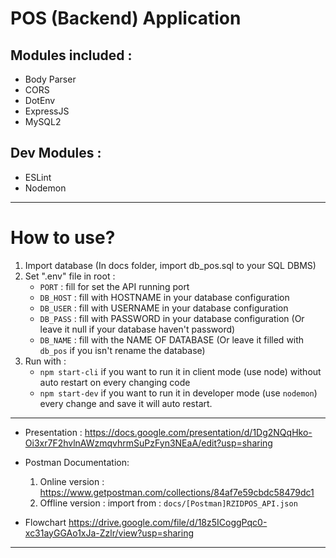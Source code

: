 # POS (Backend) Application

## Modules included :
 - Body Parser
 - CORS
 - DotEnv
 - ExpressJS
 - MySQL2

 ## Dev Modules :
- ESLint
- Nodemon

---
# How to use?
1. Import database (In docs folder, import db_pos.sql to your SQL DBMS)
2. Set ".env" file in root :
    - `PORT`      : fill for set the API running port
    - `DB_HOST`   : fill with HOSTNAME in your  database configuration
    - `DB_USER`   : fill with USERNAME in your database configuration
    - `DB_PASS`   : fill with PASSWORD in your database configuration (Or leave it null if your database haven't password)
    - `DB_NAME`   : fill with the NAME OF DATABASE (Or leave it filled with `db_pos` if you isn't rename the database)
3. Run with : 
    - `npm start-cli` if you want to run it in client mode (use node) without auto restart on every changing code
    - `npm start-dev` if you want to run it in developer mode (use `nodemon`)  every change and save it will auto restart.

---
- Presentation : 
  https://docs.google.com/presentation/d/1Dg2NQqHko-Oi3xr7F2hvlnAWzmqvhrmSuPzFyn3NEaA/edit?usp=sharing

- Postman Documentation: 
  1. Online version : https://www.getpostman.com/collections/84af7e59cbdc58479dc1
  2. Offline version : import from : `docs/[Postman]RZIDPOS_API.json`

- Flowchart
  https://drive.google.com/file/d/18z5ICoggPqc0-xc31ayGGAo1xJa-Zzlr/view?usp=sharing
---

